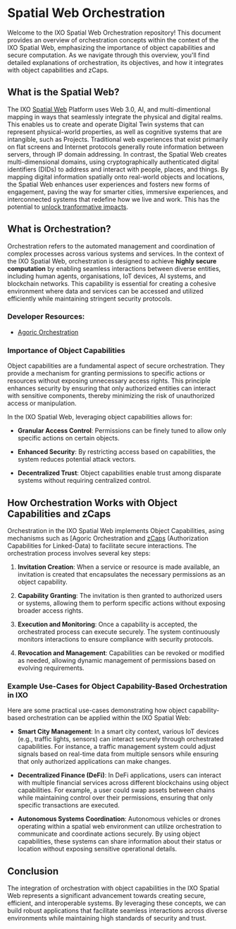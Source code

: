 # Spatial Web Orchestration
Welcome to the IXO Spatial Web Orchestration repository! This document provides an overview of orchestration concepts within the context of the IXO Spatial Web, emphasizing the importance of object capabilities and secure computation. As we navigate through this overview, you'll find detailed explanations of orchestration, its objectives, and how it integrates with object capabilities and zCaps.

## What is the Spatial Web?

The IXO [Spatial Web](https://vision.hipeac.net/the-next-computing-paradigm-ncp--the-spatial-web.html) Platform uses Web 3.0, AI, and multi-dimentional mapping in ways that seamlessly integrate the physical and digital realms. This enables us to create and operate Digital Twin systems that can represent physical-world properties, as well as cognitive systems that are intangible, such as Projects.
Traditional web experiences that exist primarily on flat screens and Internet protocols generally route information between servers, through IP domain addressing. In contrast, the Spatial Web creates multi-dimensional domains, using cryptographically authenticated digital identifiers (DIDs) to address and interact with people, places, and things. 
By mapping digital information spatially onto real-world objects and locations, the Spatial Web enhances user experiences and fosters new forms of engagement, paving the way for smarter cities, immersive experiences, and interconnected systems that redefine how we live and work. This has the potential to [unlock tranformative impacts](https://www.thedigitalspeaker.com/unlocking-reality-spatial-web-transformative-impact/).

## What is Orchestration?

Orchestration refers to the automated management and coordination of complex processes across various systems and services. In the context of the IXO Spatial Web, orchestration is designed to achieve **highly secure computation** by enabling seamless interactions between diverse entities, including human agents, organisations, IoT devices, AI systems, and blockchain networks. This capability is essential for creating a cohesive environment where data and services can be accessed and utilized efficiently while maintaining stringent security protocols.
### Developer Resources:
* [Agoric Orchestration](https://github.com/ixofoundation/orchestration/blob/main/Agoric_Orchestration.md)

### Importance of Object Capabilities

Object capabilities are a fundamental aspect of secure orchestration. They provide a mechanism for granting permissions to specific actions or resources without exposing unnecessary access rights. This principle enhances security by ensuring that only authorized entities can interact with sensitive components, thereby minimizing the risk of unauthorized access or manipulation.

In the IXO Spatial Web, leveraging object capabilities allows for:

- **Granular Access Control**: Permissions can be finely tuned to allow only specific actions on certain objects.
  
- **Enhanced Security**: By restricting access based on capabilities, the system reduces potential attack vectors.

- **Decentralized Trust**: Object capabilities enable trust among disparate systems without requiring centralized control.

## How Orchestration Works with Object Capabilities and zCaps

Orchestration in the IXO Spatial Web implements Object Capabilities, asing mechanisms such as [Agoric Orchestration[](https://docs.agoric.com/guides/orchestration/) and [zCaps](https://w3c-ccg.github.io/zcap-spec/) (Authorization Capabilities for Linked-Data) to facilitate secure interactions. The orchestration process involves several key steps:

1. **Invitation Creation**: When a service or resource is made available, an invitation is created that encapsulates the necessary permissions as an object capability.

2. **Capability Granting**: The invitation is then granted to authorized users or systems, allowing them to perform specific actions without exposing broader access rights.

3. **Execution and Monitoring**: Once a capability is accepted, the orchestrated process can execute securely. The system continuously monitors interactions to ensure compliance with security protocols.

4. **Revocation and Management**: Capabilities can be revoked or modified as needed, allowing dynamic management of permissions based on evolving requirements.

### Example Use-Cases for Object Capability-Based Orchestration in IXO

Here are some practical use-cases demonstrating how object capability-based orchestration can be applied within the IXO Spatial Web:

- **Smart City Management**: In a smart city context, various IoT devices (e.g., traffic lights, sensors) can interact securely through orchestrated capabilities. For instance, a traffic management system could adjust signals based on real-time data from multiple sensors while ensuring that only authorized applications can make changes.

- **Decentralized Finance (DeFi)**: In DeFi applications, users can interact with multiple financial services across different blockchains using object capabilities. For example, a user could swap assets between chains while maintaining control over their permissions, ensuring that only specific transactions are executed.

- **Autonomous Systems Coordination**: Autonomous vehicles or drones operating within a spatial web environment can utilize orchestration to communicate and coordinate actions securely. By using object capabilities, these systems can share information about their status or location without exposing sensitive operational details.

## Conclusion

The integration of orchestration with object capabilities in the IXO Spatial Web represents a significant advancement towards creating secure, efficient, and interoperable systems. By leveraging these concepts, we can build robust applications that facilitate seamless interactions across diverse environments while maintaining high standards of security and trust. 

